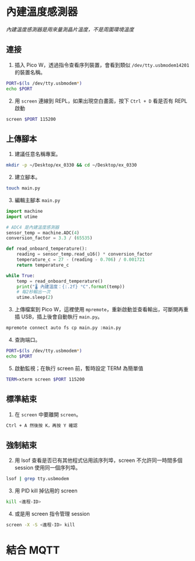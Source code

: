 # 內建溫度感測器

_內建溫度感測器是用來量測晶片溫度，不是周圍環境溫度_

## 連接

1. 插入 Pico W，透過指令查看序列裝置，會看到類似 `/dev/tty.usbmodem14201` 的裝置名稱。

```bash
PORT=$(ls /dev/tty.usbmodem*)
echo $PORT
```

2. 用 `screen` 連線到 REPL，如果出現空白畫面，按下 `Ctrl + D` 看是否有 REPL 啟動

```bash
screen $PORT 115200
```

## 上傳腳本

1. 建議任意名稱專案。

```bash
mkdir -p ~/Desktop/ex_0330 && cd ~/Desktop/ex_0330
```

2. 建立腳本。

```bash
touch main.py
```

3. 編輯主腳本 `main.py`

```python
import machine
import utime

# ADC4 是內建溫度感測器
sensor_temp = machine.ADC(4)
conversion_factor = 3.3 / (65535)

def read_onboard_temperature():
    reading = sensor_temp.read_u16() * conversion_factor
    temperature_c = 27 - (reading - 0.706) / 0.001721
    return temperature_c

while True:
    temp = read_onboard_temperature()
    print("🌡️ 內建溫度：{:.2f} °C".format(temp))
    # 每2秒輸出一次
    utime.sleep(2)
```

3. 上傳檔案到 Pico W，這裡使用 `mpremote`，重新啟動並查看輸出，可斷開再重插 USB，插上後會自動執行 `main.py`。

```bash
mpremote connect auto fs cp main.py :main.py
```

4. 查詢端口。

```bash
PORT=$(ls /dev/tty.usbmodem*)
echo $PORT
```

5. 啟動監視；在執行 screen 前，暫時設定 TERM 為簡單值

```bash
TERM=xterm screen $PORT 115200
```

## 標準結束

1. 在 `screen` 中要離開 `screen`。

```bash
Ctrl + A 然後按 K，再按 Y 確認
```

## 強制結束

2. 用 lsof 查看是否已有其他程式佔用該序列埠，screen 不允許同一時間多個 session 使用同一個序列埠。

```bash
lsof | grep tty.usbmodem
```

3. 用 PID kill 掉佔用的 screen

```bash
kill <進程-ID>
```

4. 或是用 screen 指令管理 session

```bash
screen -X -S <進程-ID> kill
```

# 結合 MQTT